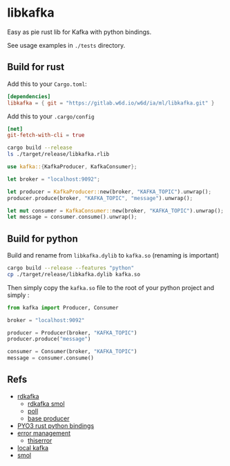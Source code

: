 # libkafka

Easy as pie rust lib for Kafka with python bindings.

<!-- ![](./libkafka.jpg) -->

See usage examples in `./tests` directory.

## Build for rust

Add this to your `Cargo.toml`:

```toml
[dependencies]
libkafka = { git = "https://gitlab.w6d.io/w6d/ia/ml/libkafka.git" }
```

Add this to your `.cargo/config`

```toml
[net]
git-fetch-with-cli = true
```

```bash
cargo build --release
ls ./target/release/libkafka.rlib
```

```rust
use kafka::{KafkaProducer, KafkaConsumer};

let broker = "localhost:9092";

let producer = KafkaProducer::new(broker, "KAFKA_TOPIC").unwrap();
producer.produce(broker, "KAFKA_TOPIC", "message").unwrap();

let mut consumer = KafkaConsumer::new(broker, "KAFKA_TOPIC").unwrap();
let message = consumer.consume().unwrap();
```

## Build for python

Build and rename from `libkafka.dylib` to `kafka.so` (renaming is important)
```bash
cargo build --release --features "python"
cp ./target/release/libkafka.dylib kafka.so
```

Then simply copy the `kafka.so` file to the root of your python project and simply :

```python
from kafka import Producer, Consumer

broker = "localhost:9092"

producer = Producer(broker, "KAFKA_TOPIC")
producer.produce("message")

consumer = Consumer(broker, "KAFKA_TOPIC")
message = consumer.consume()
```

## Refs

* [rdkafka](https://github.com/fede1024/rust-rdkafka)
    * [rdkafka smol](https://github.com/fede1024/rust-rdkafka/blob/master/examples/smol_runtime.rs)
    * [poll](https://docs.rs/rdkafka/0.24.0/rdkafka/consumer/base_consumer/struct.BaseConsumer.html#method.poll)
    * [base producer](https://docs.rs/rdkafka/0.24.0/rdkafka/producer/base_producer/struct.BaseProducer.html)
* [PYO3 rust python bindings](https://github.com/PyO3/pyo3)
* [error management](https://nick.groenen.me/posts/rust-error-handling/)
    * [thiserror](https://github.com/dtolnay/thiserror)
* [local kafka](https://kafka.apache.org/quickstart)
* [smol](https://github.com/stjepang/smol)
